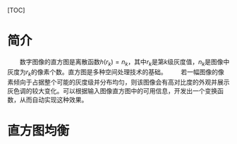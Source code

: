 [TOC]

# 简介
&emsp;&emsp;数字图像的直方图是离散函数$h(r_k)=n_k$，其中$r_k$是第$k$级灰度值，$n_k$是图像中灰度为$r_k$的像素个数。直方图是多种空间处理技术的基础。
&emsp;&emsp;若一幅图像的像素倾向于占据整个可能的灰度级并分布均匀，则该图像会有高对比度的外观并展示灰色调的较大变化。可以根据输入图像直方图中的可用信息，开发出一个变换函数，从而自动实现这种效果。

# 直方图均衡
